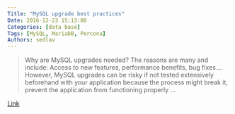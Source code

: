 ```yaml
---
Title: "MySQL upgrade best practices"
Date: 2016-12-23 15:13:00
Categories: [data base]
Tags: [MySQL, MariaDB, Percona]
Authors: sedlav
---
```


> Why are MySQL upgrades needed? The reasons are many and include: Access to new features, performance benefits, bug fixes…. However, MySQL upgrades can be risky if not tested extensively beforehand with your application because the process might break it, prevent the application from functioning properly ...

[Link](http://www.percona.com/blog/2014/09/19/mysql-upgrade-best-practices/)
